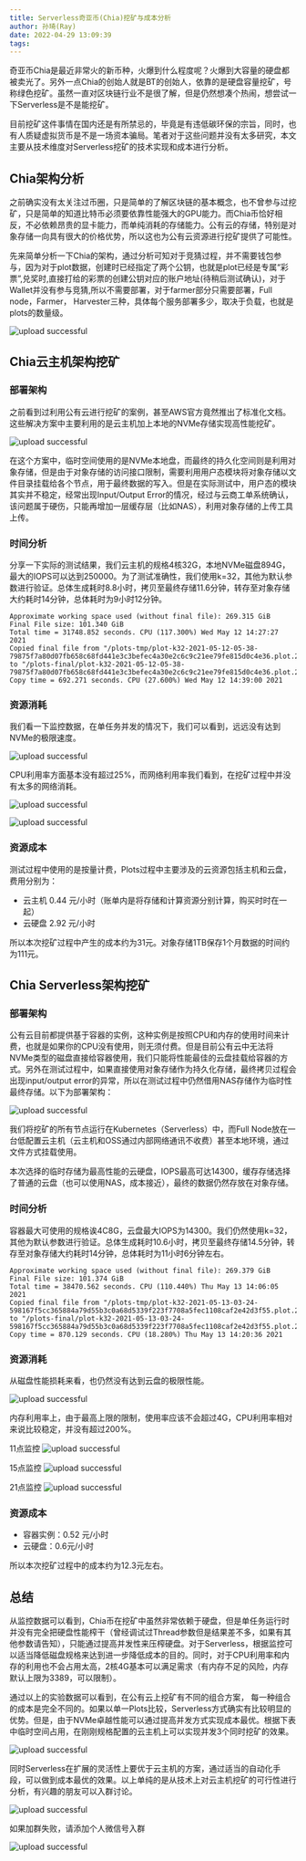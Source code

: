 ```yaml
---
title: Serverless奇亚币(Chia)挖矿与成本分析
author: 孙琦(Ray)
date: 2022-04-29 13:09:39
tags:
---
```

奇亚币Chia是最近非常火的新币种，火爆到什么程度呢？火爆到大容量的硬盘都被卖光了。另外一点Chia的创始人就是BT的创始人，依靠的是硬盘容量挖矿，号称绿色挖矿。虽然一直对区块链行业不是很了解，但是仍然想凑个热闹，想尝试一下Serverless是不是能挖矿。

目前挖矿这件事情在国内还是有所禁忌的，毕竟是有违低碳环保的宗旨，同时，也有人质疑虚拟货币是不是一场资本骗局。笔者对于这些问题并没有太多研究，本文主要从技术维度对Serverless挖矿的技术实现和成本进行分析。

<!-- more -->

## Chia架构分析

之前确实没有太关注过币圈，只是简单的了解区块链的基本概念，也不曾参与过挖矿，只是简单的知道比特币必须要依靠性能强大的GPU能力。而Chia币恰好相反，不必依赖昂贵的显卡能力，而单纯消耗的存储能力。公有云的存储，特别是对象存储一向具有很大的价格优势，所以这也为公有云资源进行挖矿提供了可能性。

先来简单分析一下Chia的架构，通过分析可知对于竞猜过程，并不需要钱包参与，因为对于plot数据，创建时已经指定了两个公钥，也就是plot已经是专属“彩票”,兑奖时,直接打给的彩票的创建公钥对应的账户地址(待稍后测试确认)，对于Wallet并没有参与竞猜,所以不需要部署，对于farmer部分只需要部署，Full node，Farmer， Harvester三种，具体每个服务部署多少，取决于负载，也就是 plots的数量级。

![upload successful](/images/pasted-227.png)

## Chia云主机架构挖矿

### 部署架构

之前看到过利用公有云进行挖矿的案例，甚至AWS官方竟然推出了标准化文档。这些解决方案中主要利用的是云主机加上本地的NVMe存储实现高性能挖矿。

![upload successful](/images/pasted-232.png)

在这个方案中，临时空间使用的是NVMe本地盘，而最终的持久化空间则是利用对象存储，但是由于对象存储的访问接口限制，需要利用用户态模块将对象存储以文件目录挂载给各个节点，用于最终数据的写入。但是在实际测试中，用户态的模块其实并不稳定，经常出现Input/Output Error的情况，经过与云商工单系统确认，该问题属于硬伤，只能再增加一层缓存层（比如NAS），利用对象存储的上传工具上传。

### 时间分析

分享一下实际的测试结果，我们云主机的规格4核32G，本地NVMe磁盘894G，最大的IOPS可以达到250000。为了测试准确性，我们使用k=32，其他为默认参数进行验证。总体生成耗时8.8小时，拷贝至最终存储11.6分钟，转存至对象存储大约耗时14分钟，总体耗时为9小时12分钟。

```
Approximate working space used (without final file): 269.315 GiB
Final File size: 101.340 GiB
Total time = 31748.852 seconds. CPU (117.300%) Wed May 12 14:27:27 2021
Copied final file from "/plots-tmp/plot-k32-2021-05-12-05-38-79875f7a80d07fb658c68fd441e3c3befec4a30e2c6c9c21ee79fe815d0c4e36.plot.2.tmp" to "/plots-final/plot-k32-2021-05-12-05-38-79875f7a80d07fb658c68fd441e3c3befec4a30e2c6c9c21ee79fe815d0c4e36.plot.2.tmp"
Copy time = 692.271 seconds. CPU (27.600%) Wed May 12 14:39:00 2021
```

### 资源消耗

我们看一下监控数据，在单任务并发的情况下，我们可以看到，远远没有达到NVMe的极限速度。

![upload successful](/images/pasted-228.png)

CPU利用率方面基本没有超过25%，而网络利用率我们看到，在挖矿过程中并没有太多的网络消耗。

![upload successful](/images/pasted-231.png)

![upload successful](/images/pasted-230.png)

### 资源成本

测试过程中使用的是按量计费，Plots过程中主要涉及的云资源包括主机和云盘，费用分别为：

* 云主机 0.44 元/小时（账单内是将存储和计算资源分别计算，购买时时在一起）
* 云硬盘 2.92 元/小时

所以本次挖矿过程中产生的成本约为31元。对象存储1TB保存1个月数据的时间约为111元。

## Chia Serverless架构挖矿

### 部署架构

公有云目前都提供基于容器的实例，这种实例是按照CPU和内存的使用时间来计费，也就是如果你的CPU没有使用，则无须付费。但是目前公有云中无法将NVMe类型的磁盘直接给容器使用，我们只能将性能最佳的云盘挂载给容器的方式。另外在测试过程中，如果直接使用对象存储作为持久化存储，最终拷贝过程会出现input/output error的异常，所以在测试过程中仍然借用NAS存储作为临时性最终存储。以下为部署架构：

![upload successful](/images/pasted-233.png)

我们将挖矿的所有节点运行在Kubernetes（Serverless）中，而Full Node放在一台低配置云主机（云主机和OSS通过内部网络通讯不收费）甚至本地环境，通过文件方式挂载使用。

本次选择的临时存储为最高性能的云硬盘，IOPS最高可达14300，缓存存储选择了普通的云盘（也可以使用NAS，成本接近），最终的数据仍然存放在对象存储。

### 时间分析

容器最大可使用的规格诶4C8G，云盘最大IOPS为14300。我们仍然使用k=32，其他为默认参数进行验证。总体生成耗时10.6小时，拷贝至最终存储14.5分钟，转存至对象存储大约耗时14分钟，总体耗时为11小时6分钟左右。

```
Approximate working space used (without final file): 269.379 GiB
Final File size: 101.374 GiB
Total time = 38470.562 seconds. CPU (110.440%) Thu May 13 14:06:05 2021
Copied final file from "/plots-tmp/plot-k32-2021-05-13-03-24-598167f5cc365884a79d55b3c0a68d5339f223f7708a5fec1108caf2e42d3f55.plot.2.tmp" to "/plots-final/plot-k32-2021-05-13-03-24-598167f5cc365884a79d55b3c0a68d5339f223f7708a5fec1108caf2e42d3f55.plot.2.tmp"
Copy time = 870.129 seconds. CPU (18.280%) Thu May 13 14:20:36 2021
```


### 资源消耗

从磁盘性能损耗来看，也仍然没有达到云盘的极限性能。

![upload successful](/images/pasted-235.png)

内存利用率上，由于最高上限的限制，使用率应该不会超过4G，CPU利用率相对来说比较稳定，并没有超过200%。

11点监控
![upload successful](/images/pasted-236.png)

15点监控
![upload successful](/images/pasted-237.png)

21点监控
![upload successful](/images/pasted-238.png)


### 资源成本

* 容器实例：0.52 元/小时
* 云硬盘：0.6元/小时

所以本次挖矿过程中的成本约为12.3元左右。


## 总结

从监控数据可以看到，Chia币在挖矿中虽然非常依赖于硬盘，但是单任务运行时并没有完全把硬盘性能榨干（曾经调试过Thread参数但是结果差不多，如果有其他参数请告知），只能通过提高并发性来压榨硬盘。对于Serverless，根据监控可以适当降低磁盘规格来达到进一步降低成本的目的。同时，对于CPU利用率和内存的利用也不会占用太高，2核4G基本可以满足需求（有内存不足的风险，内存默认上限为3389，可以限制）。

通过以上的实验数据可以看到，在公有云上挖矿有不同的组合方案，
每一种组合的成本是完全不同的。如果以单一Plots比较，Serverless方式确实有比较明显的优势。但是，由于NVMe卓越性能可以通过提高并发方式实现成本最优。根据下表中临时空间占用，在刚刚规格配置的云主机上可以实现并发3个同时挖矿的效果。

![upload successful](/images/pasted-234.png)

同时Serverless在扩展的灵活性上要优于云主机的方案，通过适当的自动化手段，可以做到成本最优的效果。以上单纯的是从技术上对云主机挖矿的可行性进行分析，有兴趣的朋友可以入群讨论。

![upload successful](/images/pasted-239.png)

如果加群失败，请添加个人微信号入群

![upload successful](/images/pasted-240.png)